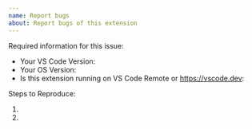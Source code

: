 ```yaml
---
name: Report bugs
about: Report bugs of this extension
---
```


Required information for this issue:

- Your VS Code Version:
- Your OS Version:
- Is this extension running on VS Code Remote or <https://vscode.dev>:

Steps to Reproduce:

1.
2.
